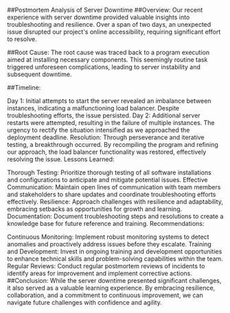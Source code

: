 ##Postmortem Analysis of Server Downtime
##Overview:
Our recent experience with server downtime provided valuable insights into troubleshooting and resilience. Over a span of two days, an unexpected issue disrupted our project's online accessibility, requiring significant effort to resolve.

##Root Cause:
The root cause was traced back to a program execution aimed at installing necessary components. This seemingly routine task triggered unforeseen complications, leading to server instability and subsequent downtime.

##Timeline:

Day 1: Initial attempts to start the server revealed an imbalance between instances, indicating a malfunctioning load balancer. Despite troubleshooting efforts, the issue persisted.
Day 2: Additional server restarts were attempted, resulting in the failure of multiple instances. The urgency to rectify the situation intensified as we approached the deployment deadline.
Resolution: Through perseverance and iterative testing, a breakthrough occurred. By recompiling the program and refining our approach, the load balancer functionality was restored, effectively resolving the issue.
Lessons Learned:

Thorough Testing: Prioritize thorough testing of all software installations and configurations to anticipate and mitigate potential issues.
Effective Communication: Maintain open lines of communication with team members and stakeholders to share updates and coordinate troubleshooting efforts effectively.
Resilience: Approach challenges with resilience and adaptability, embracing setbacks as opportunities for growth and learning.
Documentation: Document troubleshooting steps and resolutions to create a knowledge base for future reference and training.
Recommendations:

Continuous Monitoring: Implement robust monitoring systems to detect anomalies and proactively address issues before they escalate.
Training and Development: Invest in ongoing training and development opportunities to enhance technical skills and problem-solving capabilities within the team.
Regular Reviews: Conduct regular postmortem reviews of incidents to identify areas for improvement and implement corrective actions.
##Conclusion:
While the server downtime presented significant challenges, it also served as a valuable learning experience. By embracing resilience, collaboration, and a commitment to continuous improvement, we can navigate future challenges with confidence and agility.
